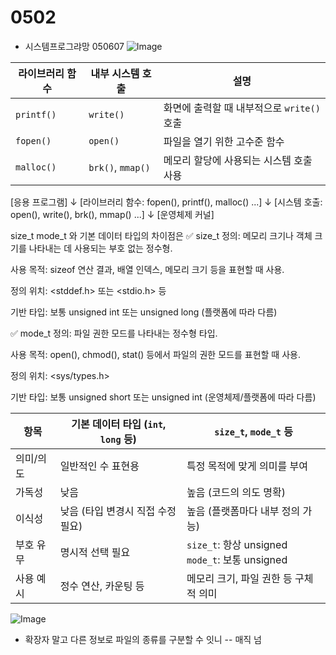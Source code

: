 # 0502
- 시스템프로그랴망 050607
![Image](https://github.com/user-attachments/assets/a6a42ccd-3687-48e8-9eed-4df3f42e618f)

| 라이브러리 함수   | 내부 시스템 호출         | 설명                           |
| ---------- | ----------------- | ---------------------------- |
| `printf()` | `write()`         | 화면에 출력할 때 내부적으로 `write()` 호출 |
| `fopen()`  | `open()`          | 파일을 열기 위한 고수준 함수             |
| `malloc()` | `brk()`, `mmap()` | 메모리 할당에 사용되는 시스템 호출 사용       |



[응용 프로그램]
       ↓
[라이브러리 함수: fopen(), printf(), malloc() ...]
       ↓
[시스템 호출: open(), write(), brk(), mmap() ...]
       ↓
[운영체제 커널]


size\_t mode\_t 와 기본 데이터 타입의 차이점은
✅ size_t
정의: 메모리 크기나 객체 크기를 나타내는 데 사용되는 부호 없는 정수형.

사용 목적: sizeof 연산 결과, 배열 인덱스, 메모리 크기 등을 표현할 때 사용.

정의 위치: <stddef.h> 또는 <stdio.h> 등

기반 타입: 보통 unsigned int 또는 unsigned long (플랫폼에 따라 다름)

✅ mode_t
정의: 파일 권한 모드를 나타내는 정수형 타입.

사용 목적: open(), chmod(), stat() 등에서 파일의 권한 모드를 표현할 때 사용.

정의 위치: <sys/types.h>

기반 타입: 보통 unsigned short 또는 unsigned int (운영체제/플랫폼에 따라 다름)


| 항목    | 기본 데이터 타입 (`int`, `long` 등) | `size_t`, `mode_t` 등                           |
| ----- | --------------------------- | ---------------------------------------------- |
| 의미/의도 | 일반적인 수 표현용                  | 특정 목적에 맞게 의미를 부여                               |
| 가독성   | 낮음                          | 높음 (코드의 의도 명확)                                 |
| 이식성   | 낮음 (타입 변경시 직접 수정 필요)        | 높음 (플랫폼마다 내부 정의 가능)                            |
| 부호 유무 | 명시적 선택 필요                   | `size_t`: 항상 unsigned<br>`mode_t`: 보통 unsigned |
| 사용 예시 | 정수 연산, 카운팅 등                | 메모리 크기, 파일 권한 등 구체적 의미                         |

![Image](https://github.com/user-attachments/assets/387f37cf-9f21-44af-96d4-8000d0ce1467)


- 확장자 말고 다른 정보로 파일의 종류를 구분할 수 잇니
-- 매직 넘
